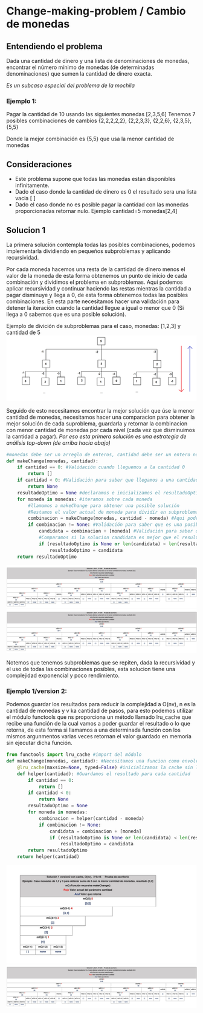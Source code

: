# Change-making-problem / Cambio de monedas

## Entendiendo el problema
Dada una cantidad de dinero y una lista de denominaciones de monedas, encontrar el número mínimo de monedas (de determinadas denominaciones) que sumen la cantidad de dinero exacta.

*Es un subcaso especial del problema de la mochila*
### Ejemplo 1:
Pagar la cantidad de 10 usando las siguientes monedas [2,3,5,6]
Tenemos 7 posibles combinaciones de cambios {2,2,2,2,2}, {2,2,3,3}, {2,2,6}, {2,3,5}, {5,5}

Donde la mejor combinación es {5,5} que usa la menor cantidad de monedas

## Consideraciones
- Este problema supone que todas las monedas están disponibles infinitamente.
- Dado el caso donde la cantidad de dinero es 0 el resultado sera una lista vacia [ ]
- Dado el caso donde no es posible pagar la cantidad con las monedas proporcionadas retornar nulo. Ejemplo cantidad=5 monedas[2,4]

## Solucion 1
La primera solución contempla todas las posibles combinaciones, podemos implementarla dividiendo en pequeños subproblemas y aplicando recursividad.

Por cada moneda hacemos una resta de la cantidad de dinero menos el valor de la moneda de esta forma obtenemos un punto de inicio de cada combinación y dividimos el problema en subproblemas. Aqui podemos aplicar recursividad y continuar haciendo las restas mientras la cantidad a pagar disminuye y llega a 0, de esta forma obtenemos todas las posibles combinaciones. En esta parte necesitamos hacer una validación para detener la iteración cuando la cantidad llegue a igual o menor que 0 (Si llega a 0 sabemos que es una posible solución).

Ejemplo de divición de subproblemas para el caso, monedas: [1,2,3] y cantidad de 5 
![subPrograms](./images/subPrograms.png)

Seguido de esto necesitamos encontrar la mejor solución que úse la menor cantidad de monedas, necesitamos hacer una comparacion para obtener la mejor solución de cada suproblema, guardarla y retornar la combinacion con menor cantidad de monedas por cada nivel (cada vez que disminuimos la cantidad a pagar).
*Por eso esta primera solución es una estrategia de análisis top-down (de arriba hacia abajo)*

```py
#monedas debe ser un arreglo de enteros, cantidad debe ser un entero no menor que 0
def makeChange(monedas, cantidad): 
    if cantidad == 0: #Validación cuando lleguemos a la cantidad 0
        return []
    if cantidad < 0: #Validación para saber que llegamos a una cantidad negativa que no se puede pagar
        return None
    resultadoOptimo = None #declaramos e inicializamos el resultadoOptimo que retornaremos
    for moneda in monedas: #iteramos sobre cada moneda
        #llamamos a makeChange para obtener una posible solución
        #Restamos el valor actual de moneda para dividir en subproblemas
        combinacion = makeChange(monedas, cantidad - moneda) #Aqui podemos obtener [], None o una posible combinación
        if combinacion != None: #Validación para saber que es una posible combinacion
            candidata = combinacion + [moneda] #Validación para saber que es una posible combinacion
            #Comparamos si la solucion candidata es mejor que el resultadoOptimo actual lo remplazamos
            if (resultadoOptimo is None or len(candidata) < len(resultadoOptimo)):
                resultadoOptimo = candidata
    return resultadoOptimo
```

![ejemplo1](./images/Ejemplo1.jpg)
![img](https://raw.githubusercontent.com/Tono2007/Change-making-problem/main/images/Ejemplo1.jpg)

Notemos que tenemos subproblemas que se repiten, dada la recursividad y el uso de todas las combinaciones posibles, esta solucion tiene una complejidad exponencial y poco rendimiento.

### Ejemplo 1/version 2:
Podemos guardar los resultados para reducir la complejidad a O(nv), n es la cantidad de monedas y v ka cantidad de pasos, para esto podemos utilizar el módulo functools que ns proporciona un método llamado lru_cache que recibe una función de la cual vamos a poder guardar el resultado o lo que retorna, de esta forma si llamamos a una determinada función con los mismos argunmentos varias veces retornan el valor guardado en memoria sin ejecutar dicha función.

```py
from functools import lru_cache #import del módulo
def makeChange(monedas, cantidad): #Necesitamos una funcion como envolvente para manejar las monedas
    @lru_cache(maxsize=None, typed=False) #inicializamos la cache sin límite para la función helper
    def helper(cantidad): #Guardamos el resultado para cada cantidad
        if cantidad == 0:  
            return []
        if cantidad < 0:  
            return None
        resultadoOptimo = None  
        for moneda in monedas:  
            combinacion = helper(cantidad - moneda)  
            if combinacion != None:  
                candidata = combinacion + [moneda]  
                if (resultadoOptimo is None or len(candidata) < len(resultadoOptimo)):
                    resultadoOptimo = candidata
        return resultadoOptimo
    return helper(cantidad)
```
![ejemplo2](./images/Ejemplo2.jpg)
![img](https://raw.githubusercontent.com/Tono2007/Change-making-problem/main/images/Ejemplo1.jpg)
